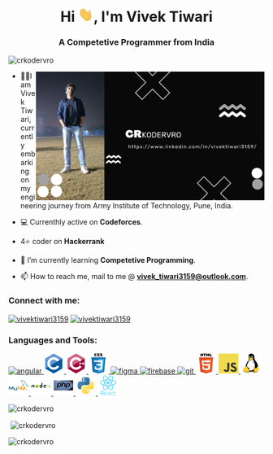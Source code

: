 <h1 align="center">Hi <img src="https://github.com/ABSphreak/ABSphreak/blob/master/gifs/Hi.gif" width="30px">, I'm Vivek Tiwari</h1>
<h3 align="center">A Competetive Programmer from India</h3>

<p align="left"> <img src="https://komarev.com/ghpvc/?username=crkodervro&label=Profile%20views&color=0e75b6&style=flat" alt="crkodervro" /> </p>

<!-- <img align="right" alt="Coding" width="400" src="https://cdn.dribbble.com/users/2646423/screenshots/5507196/computer.gif"> -->
<img align="right" alt="Coding" width="450" src="CR(1).png">

- 👨‍🎓I am Vivek Tiwari, currently embarking on my engineering journey from Army Institute of Technology, Pune, India.<br/>

- 💻 Currenthly active on **Codeforces**.<br/>

- 4⭐ coder on **Hackerrank**<br/>

- 🌱 I’m currently learning **Competetive Programming**.<br/>

- 📫 How to reach me, mail to me @ **vivek_tiwari3159@outlook.com**.<br/>

<h3 align="left">Connect with me:</h3>
<p align="left">
<a href="https://linkedin.com/in/vivektiwari3159" target="blank"><img align="center" src="https://raw.githubusercontent.com/rahuldkjain/github-profile-readme-generator/master/src/images/icons/Social/linked-in-alt.svg" alt="vivektiwari3159" height="30" width="40" /></a>
<a href="https://fb.com/vivektiwari3159" target="blank"><img align="center" src="https://raw.githubusercontent.com/rahuldkjain/github-profile-readme-generator/master/src/images/icons/Social/facebook.svg" alt="vivektiwari3159" height="30" width="40" /></a>
<!-- <a href="https://www.hackerrank.com/vivek_tiwari1006" target="blank"><img align="center" src="https://raw.githubusercontent.com/rahuldkjain/github-profile-readme-generator/master/src/images/icons/Social/hackerrank.svg" alt="vivek_tiwari1006" height="30" width="40" /></a> -->
<!-- <a href="https://codeforces.com/profile/crkodervro" target="blank"><img align="center" src="https://raw.githubusercontent.com/rahuldkjain/github-profile-readme-generator/master/src/images/icons/Social/codeforces.svg" alt="crkodervro" height="30" width="40" /></a> -->
<!-- <a href="https://www.leetcode.com/kodervro" target="blank"><img align="center" src="https://raw.githubusercontent.com/rahuldkjain/github-profile-readme-generator/master/src/images/icons/Social/leet-code.svg" alt="kodervro" height="30" width="40" /></a> -->
</p>

<h3 align="left">Languages and Tools:</h3>
<p align="left"> <a href="https://angular.io" target="_blank" rel="noreferrer"> <img src="https://angular.io/assets/images/logos/angular/angular.svg" alt="angular" width="40" height="40"/> </a> <a href="https://www.cprogramming.com/" target="_blank" rel="noreferrer"> <img src="https://raw.githubusercontent.com/devicons/devicon/master/icons/c/c-original.svg" alt="c" width="40" height="40"/> </a> <a href="https://www.w3schools.com/cpp/" target="_blank" rel="noreferrer"> <img src="https://raw.githubusercontent.com/devicons/devicon/master/icons/cplusplus/cplusplus-original.svg" alt="cplusplus" width="40" height="40"/> </a> <a href="https://www.w3schools.com/css/" target="_blank" rel="noreferrer"> <img src="https://raw.githubusercontent.com/devicons/devicon/master/icons/css3/css3-original-wordmark.svg" alt="css3" width="40" height="40"/> </a> <a href="https://www.figma.com/" target="_blank" rel="noreferrer"> <img src="https://www.vectorlogo.zone/logos/figma/figma-icon.svg" alt="figma" width="40" height="40"/> </a> <a href="https://firebase.google.com/" target="_blank" rel="noreferrer"> <img src="https://www.vectorlogo.zone/logos/firebase/firebase-icon.svg" alt="firebase" width="40" height="40"/> </a> <a href="https://git-scm.com/" target="_blank" rel="noreferrer"> <img src="https://www.vectorlogo.zone/logos/git-scm/git-scm-icon.svg" alt="git" width="40" height="40"/> </a> <a href="https://www.w3.org/html/" target="_blank" rel="noreferrer"> <img src="https://raw.githubusercontent.com/devicons/devicon/master/icons/html5/html5-original-wordmark.svg" alt="html5" width="40" height="40"/> </a> <a href="https://developer.mozilla.org/en-US/docs/Web/JavaScript" target="_blank" rel="noreferrer"> <img src="https://raw.githubusercontent.com/devicons/devicon/master/icons/javascript/javascript-original.svg" alt="javascript" width="40" height="40"/> </a> <a href="https://www.linux.org/" target="_blank" rel="noreferrer"> <img src="https://raw.githubusercontent.com/devicons/devicon/master/icons/linux/linux-original.svg" alt="linux" width="40" height="40"/> </a> <a href="https://www.mysql.com/" target="_blank" rel="noreferrer"> <img src="https://raw.githubusercontent.com/devicons/devicon/master/icons/mysql/mysql-original-wordmark.svg" alt="mysql" width="40" height="40"/> </a> <a href="https://nodejs.org" target="_blank" rel="noreferrer"> <img src="https://raw.githubusercontent.com/devicons/devicon/master/icons/nodejs/nodejs-original-wordmark.svg" alt="nodejs" width="40" height="40"/> </a> <a href="https://www.php.net" target="_blank" rel="noreferrer"> <img src="https://raw.githubusercontent.com/devicons/devicon/master/icons/php/php-original.svg" alt="php" width="40" height="40"/> </a> <a href="https://www.python.org" target="_blank" rel="noreferrer"> <img src="https://raw.githubusercontent.com/devicons/devicon/master/icons/python/python-original.svg" alt="python" width="40" height="40"/> </a> <a href="https://reactjs.org/" target="_blank" rel="noreferrer"> <img src="https://raw.githubusercontent.com/devicons/devicon/master/icons/react/react-original-wordmark.svg" alt="react" width="40" height="40"/> </a> </p>

<p><img align="left" src="https://github-readme-stats.vercel.app/api/top-langs?username=crkodervro&show_icons=true&locale=en&layout=compact" alt="crkodervro" /></p>

<br>

<p>&nbsp;<img align="center" src="https://github-readme-stats.vercel.app/api?username=crkodervro&show_icons=true&locale=en" alt="crkodervro" /></p>

<p><img align="center" src="https://github-readme-streak-stats.herokuapp.com/?user=crkodervro&" alt="crkodervro" /></p>

